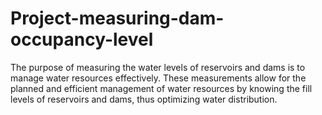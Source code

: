 # Project-measuring-dam-occupancy-level
The purpose of measuring the water levels of reservoirs and dams is to manage water resources effectively. These measurements allow for the planned and efficient management of water resources by knowing the fill levels of reservoirs and dams, thus optimizing water distribution.
